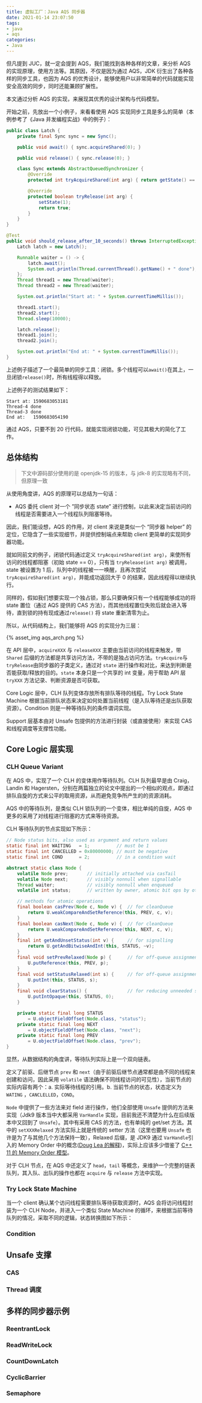 ```yaml
---
title: 虚拟工厂：Java AQS 同步器
date: 2021-01-14 23:07:50
tags:
- java
- aqs
categories:
- Java
---
```


但凡提到 JUC，就一定会提到 AQS，我们能找到各种各样的文章，来分析 AQS 的实现原理，使用方法等。其原因，不仅是因为通过 AQS，JDK 衍生出了各种各样的同步工具，也因为 AQS 的优秀设计，能够使用户以非常简单的代码就能实现安全高效的同步，同时还能兼顾扩展性。

本文通过分析 AQS 的实现，来展现其优秀的设计架构与代码模型。

<!-- more -->

开始之前，先放出一个小例子，来看看使用 AQS 实现同步工具是多么的简单（本例参考了《Java 并发编程实战》中的例子）：

```java
public class Latch {
    private final Sync sync = new Sync();

    public void await() { sync.acquireShared(0); }

    public void release() { sync.release(0); }

    class Sync extends AbstractQueuedSynchronizer {
        @Override
        protected int tryAcquireShared(int arg) { return getState() == 1 ? 1 : -1; }

        @Override
        protected boolean tryRelease(int arg) {
            setState(1);
            return true;
        }
    }
}

@Test
public void should_release_after_10_seconds() throws InterruptedException {
    Latch latch = new Latch();

    Runnable waiter = () -> {
        latch.await();
        System.out.println(Thread.currentThread().getName() + " done");
    };
    Thread thread1 = new Thread(waiter);
    Thread thread2 = new Thread(waiter);

    System.out.println("Start at: " + System.currentTimeMillis());

    thread1.start();
    thread2.start();
    Thread.sleep(10000);

    latch.release();
    thread1.join();
    thread2.join();

    System.out.println("End at: " + System.currentTimeMillis());
}
```

上述例子描述了一个最简单的同步工具：闭锁。多个线程可以`await()`在其上，一旦闭锁`release()`时，所有线程得以释放。

上述例子的测试结果如下：

```shell
Start at: 1590683053181
Thread-4 done
Thread-3 done
End at:   1590683054190
```

通过 AQS，只要不到 20 行代码，就能实现闭锁功能，可见其极大的简化了工作。

## 总体结构

> 下文中源码部分使用的是 openjdk-15 的版本，与 jdk-8 的实现略有不同，但原理一致

从使用角度讲，AQS 的原理可以总结为一句话：

- AQS 委托 client 对一个 ”同步状态 state” 进行控制，以此来决定当前访问的线程是否需要进入一个线程队列阻塞等待。

因此，我们能设想，AQS 的作用，对 client 来说是类似一个 “同步器 helper” 的定位，它隐含了一些实现细节，并提供控制端点来帮助 client 更简单的实现同步器功能。

就如同前文的例子，闭锁代码通过定义 `tryAcquireShared(int arg)`，来使所有访问的线程都阻塞（初始 state == 0），只有当 `tryRelease(int arg)` 被调用，state 被设置为 1 后，队列中的线程被一一唤醒，且再次尝试  `tryAcquireShared(int arg)`，并能成功返回大于 0 的结果，因此线程得以继续执行。

同样的，假如我们想要实现一个独占锁，那么只要确保只有一个线程能够成功的将 state 置位（通过 AQS 提供的 CAS 方法），而其他线程置位失败后就会进入等待，直到锁的持有现成通过`release()` 将 state 重新清零为止。

所以，从代码结构上，我们能够将 AQS 的实现分为三层：

{% asset_img aqs_arch.png %}

在 API 层中，`acquireXXX` 与 `releaseXXX` 主要由当前访问的线程来触发，带`Shared` 后缀的方法都是共享访问方法，不带的是独占访问方法。`tryAcquire`与`tryRelease`由同步器的子类定义，通过对 `state` 进行操作和对比，来达到判断是否能获取/释放的目的。`state` 本身只是一个共享的 int 变量，用于帮助 API 层 `tryXXX` 方法记录、判断资源是否可获取。

Core Logic 层中，CLH 队列变体存放所有排队等待的线程。Try Lock State Machine 根据当前排队状态来决定如何处置当前线程（是入队等待还是出队获取资源）。Condition 则是一种等待队列的条件谓词实现。

Support 层基本由对 Unsafe 包提供的方法进行封装（或直接使用）来实现 CAS 和线程调度等支撑性功能。

## Core Logic 层实现

### CLH Queue Variant

在 AQS 中，实现了一个 CLH 的变体用作等待队列。CLH 队列最早是由 Craig，Landin 和 Hagersten，分别在两篇独立的论文中提出的一个相似的观点，即通过排队自旋的方式来公平的取用资源，从而避免竞争所产生的的资源消耗。

AQS 中的等待队列，是类似 CLH 锁队列的一个变体，相比单纯的自旋，AQS 中更多的采用了对线程进行阻塞的方式来等待资源。

CLH 等待队列的节点实现如下所示：

```java
// Node status bits, also used as argument and return values
static final int WAITING   = 1;          // must be 1
static final int CANCELLED = 0x80000000; // must be negative
static final int COND      = 2;          // in a condition wait

abstract static class Node {
    volatile Node prev;       // initially attached via casTail
    volatile Node next;       // visibly nonnull when signallable
    Thread waiter;            // visibly nonnull when enqueued
    volatile int status;      // written by owner, atomic bit ops by others

    // methods for atomic operations
    final boolean casPrev(Node c, Node v) {  // for cleanQueue
      	return U.weakCompareAndSetReference(this, PREV, c, v);
    }
    final boolean casNext(Node c, Node v) {  // for cleanQueue
      	return U.weakCompareAndSetReference(this, NEXT, c, v);
    }
    final int getAndUnsetStatus(int v) {     // for signalling
      	return U.getAndBitwiseAndInt(this, STATUS, ~v);
    }
    final void setPrevRelaxed(Node p) {      // for off-queue assignment
      	U.putReference(this, PREV, p);
    }
    final void setStatusRelaxed(int s) {     // for off-queue assignment
      	U.putInt(this, STATUS, s);
    }
    final void clearStatus() {               // for reducing unneeded signals
      	U.putIntOpaque(this, STATUS, 0);
    }

    private static final long STATUS
      	= U.objectFieldOffset(Node.class, "status");
    private static final long NEXT
      	= U.objectFieldOffset(Node.class, "next");
    private static final long PREV
      	= U.objectFieldOffset(Node.class, "prev");
}
```

显然，从数据结构的角度讲，等待队列实际上是一个双向链表。

定义了前驱、后继节点 `prev` 和 `next`（由于前驱后继节点通常都是由不同的线程来创建和访问，因此采用 `volatile` 语法确保不同线程访问的可见性），当前节点的实际内容有两个：a. 实际等待线程的引用。b. 当前节点的状态，状态定义为 `WATING` ，`CANCLELLED`，`COND`。

`Node` 中提供了一些方法来对 field 进行操作，他们全部使用 `Unsafe` 提供的方法来实现（Jdk9 版本当中大都采用 `VarHandle` 实现，目前我还不清楚为什么在后续版本中又回到了 `Unsafe`）。其中有采用 CAS 的方法，也有单纯的 get/set 方法。其中的 `setXXXRelaxed` 方法实际上就是传统的 setter 方法（这里也要用 `Unsafe` 也许是为了与其他几个方法保持一致），Relaxed 后缀，是 JDK9 通过 `VarHandle`引入的 Memory Order 中的概念([Doug Lea 的解释](http://gee.cs.oswego.edu/dl/html/j9mm.html))，实际上应该多少借鉴了 [C++ 11 的 Memory Order 模型](https://www.zhihu.com/question/24301047)。

对于 CLH 节点，在 AQS 中还定义了 `head`，`tail` 等概念，来维护一个完整的链表队列，其入队、出队的操作也都在 `acquire` 与 `release` 方法中实现。

### Try Lock State Machine

当一个 client 确认某个访问线程需要排队等待获取资源时，AQS 会将访问线程封装为一个 CLH Node，并进入一个类似 State Machine 的循环，来根据当前等待队列的情况，采取不同的逻辑，状态转换图如下所示：



### Condition

## Unsafe 支撑

### CAS

### Thread 调度

## 多样的同步器示例

### ReentrantLock

### ReadWriteLock

### CountDownLatch

### CyclicBarrier

### Semaphore